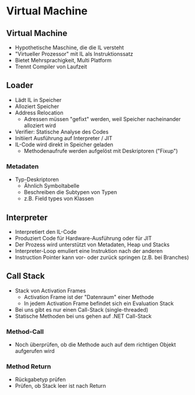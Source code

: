 # Virtual Machine

## Virtual Machine
- Hypothetische Maschine, die die IL versteht
- "Virtueller Prozessor" mit IL als Instruktionssatz
- Bietet Mehrsprachigkeit, Multi Platform
- Trennt Compiler von Laufzeit

## Loader
- Lädt IL in Speicher
- Alloziert Speicher
- Address Relocation
    - Adressen müssen "gefixt" werden, weil Speicher nacheinander alloziert wird
- Verifier: Statische Analyse des Codes
- Initiiert Ausführung auf Interpreter / JIT
- IL-Code wird direkt in Speicher geladen
    - Methodenaufrufe werden aufgelöst mit Deskriptoren ("Fixup")

### Metadaten
- Typ-Deskriptoren
    - Ähnlich Symboltabelle
    - Beschreiben die Subtypen von Typen
    - z.B. Field types von Klassen


## Interpreter
- Interpretiert den IL-Code
- Produziert Code für Hardware-Ausführung oder für JIT
- Der Prozess wird unterstützt von Metadaten, Heap und Stacks
- Interpreter-Loop emuliert eine Instruktion nach der anderen
- Instruction Pointer kann vor- oder zurück springen (z.B. bei Branches)


## Call Stack
- Stack von Activation Frames
    - Activation Frame ist der "Datenraum" einer Methode
    - In jedem Activation Frame befindet sich ein Evaluation Stack
- Bei uns gibt es nur einen Call-Stack (single-threaded)
- Statische Methoden bei uns gehen auf .NET Call-Stack

### Method-Call
- Noch überprüfen, ob die Methode auch auf dem richtigen Objekt aufgerufen wird

### Method Return
- Rückgabetyp prüfen
- Prüfen, ob Stack leer ist nach Return
